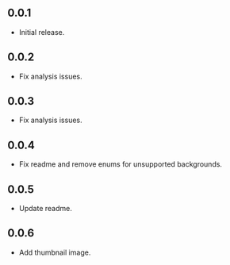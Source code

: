 ## 0.0.1

* Initial release.

## 0.0.2

* Fix analysis issues.

## 0.0.3

* Fix analysis issues.

## 0.0.4

* Fix readme and remove enums for unsupported backgrounds.

## 0.0.5

* Update readme.

## 0.0.6

* Add thumbnail image.

